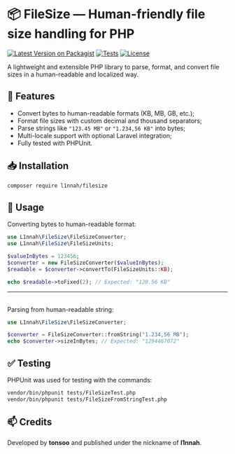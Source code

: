 # 📦 FileSize — Human-friendly file size handling for PHP

[![Latest Version on Packagist](https://img.shields.io/packagist/v/l1nnah/filesize.svg)](https://packagist.org/packages/l1nnah/file-size)
[![Tests](https://img.shields.io/github/actions/workflow/status/l1nnah/filesize/run-tests.yml?branch=main)](https://github.com/tonsoo/filesize/actions)
[![License](https://img.shields.io/github/license/l1nnah/filesize.svg)](https://github.com/tonsoo/filesize/blob/main/LICENSE)

A lightweight and extensible PHP library to parse, format, and convert file sizes in a human-readable and localized way.


## 🚀 Features

- Convert bytes to human-readable formats (KB, MB, GB, etc.);
- Format file sizes with custom decimal and thousand separators;
- Parse strings like `"123.45 MB"` or `"1.234,56 KB"` into bytes;
- Multi-locale support with optional Laravel integration;
- Fully tested with PHPUnit.

## 📥 Installation

```bash
composer require l1nnah/filesize
```

## 🔧 Usage

Converting bytes to human-readable format:
```php
use L1nnah\FileSize\FileSizeConverter;
use L1nnah\FileSize\FileSizeUnits;

$valueInBytes = 123456;
$converter = new FileSizeConverter($valueInBytes);
$readable = $converter->convertTo(FileSizeUnits::KB);

echo $readable->toFixed(2); // Expected: "120.56 KB"
```
---
\
Parsing from human-readable string:
```php
use L1nnah\FileSize\FileSizeConverter;

$converter = FileSizeConverter::fromString("1.234,56 MB");
echo $converter->sizeInBytes; // Expected: "1294467072"
```

## ✅ Testing

PHPUnit was used for testing with the commands:
```bash
vendor/bin/phpunit tests/FileSizeTest.php
vendor/bin/phpunit tests/FileSizeFromStringTest.php
```

## 📫 Credits

Developed by **tonsoo** and published under the nickname of **l1nnah**.